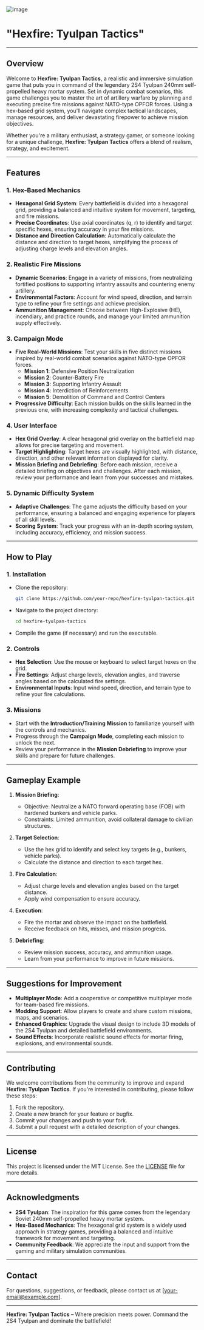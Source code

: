 ![image](https://github.com/user-attachments/assets/45617667-7900-4b27-b614-40cea9c69980)

# **"Hexfire: Tyulpan Tactics"**

---

## **Overview**

Welcome to **Hexfire: Tyulpan Tactics**, a realistic and immersive simulation game that puts you in command of the legendary 2S4 Tyulpan 240mm self-propelled heavy mortar system. Set in dynamic combat scenarios, this game challenges you to master the art of artillery warfare by planning and executing precise fire missions against NATO-type OPFOR forces. Using a hex-based grid system, you'll navigate complex tactical landscapes, manage resources, and deliver devastating firepower to achieve mission objectives.

Whether you're a military enthusiast, a strategy gamer, or someone looking for a unique challenge, **Hexfire: Tyulpan Tactics** offers a blend of realism, strategy, and excitement.

---

## **Features**

### **1. Hex-Based Mechanics**
- **Hexagonal Grid System**: Every battlefield is divided into a hexagonal grid, providing a balanced and intuitive system for movement, targeting, and fire missions.
- **Precise Coordinates**: Use axial coordinates (q, r) to identify and target specific hexes, ensuring accuracy in your fire missions.
- **Distance and Direction Calculation**: Automatically calculate the distance and direction to target hexes, simplifying the process of adjusting charge levels and elevation angles.

### **2. Realistic Fire Missions**
- **Dynamic Scenarios**: Engage in a variety of missions, from neutralizing fortified positions to supporting infantry assaults and countering enemy artillery.
- **Environmental Factors**: Account for wind speed, direction, and terrain type to refine your fire settings and achieve precision.
- **Ammunition Management**: Choose between High-Explosive (HE), incendiary, and practice rounds, and manage your limited ammunition supply effectively.

### **3. Campaign Mode**
- **Five Real-World Missions**: Test your skills in five distinct missions inspired by real-world combat scenarios against NATO-type OPFOR forces.
  - **Mission 1**: Defensive Position Neutralization
  - **Mission 2**: Counter-Battery Fire
  - **Mission 3**: Supporting Infantry Assault
  - **Mission 4**: Interdiction of Reinforcements
  - **Mission 5**: Demolition of Command and Control Centers
- **Progressive Difficulty**: Each mission builds on the skills learned in the previous one, with increasing complexity and tactical challenges.

### **4. User Interface**
- **Hex Grid Overlay**: A clear hexagonal grid overlay on the battlefield map allows for precise targeting and movement.
- **Target Highlighting**: Target hexes are visually highlighted, with distance, direction, and other relevant information displayed for clarity.
- **Mission Briefing and Debriefing**: Before each mission, receive a detailed briefing on objectives and challenges. After each mission, review your performance and learn from your successes and mistakes.

### **5. Dynamic Difficulty System**
- **Adaptive Challenges**: The game adjusts the difficulty based on your performance, ensuring a balanced and engaging experience for players of all skill levels.
- **Scoring System**: Track your progress with an in-depth scoring system, including accuracy, efficiency, and mission success.

---

## **How to Play**

### **1. Installation**
- Clone the repository:
  ```bash
  git clone https://github.com/your-repo/hexfire-tyulpan-tactics.git
  ```
- Navigate to the project directory:
  ```bash
  cd hexfire-tyulpan-tactics
  ```
- Compile the game (if necessary) and run the executable.

### **2. Controls**
- **Hex Selection**: Use the mouse or keyboard to select target hexes on the grid.
- **Fire Settings**: Adjust charge levels, elevation angles, and traverse angles based on the calculated fire settings.
- **Environmental Inputs**: Input wind speed, direction, and terrain type to refine your fire calculations.

### **3. Missions**
- Start with the **Introduction/Training Mission** to familiarize yourself with the controls and mechanics.
- Progress through the **Campaign Mode**, completing each mission to unlock the next.
- Review your performance in the **Mission Debriefing** to improve your skills and prepare for future challenges.

---

## **Gameplay Example**

1. **Mission Briefing**:
   - Objective: Neutralize a NATO forward operating base (FOB) with hardened bunkers and vehicle parks.
   - Constraints: Limited ammunition, avoid collateral damage to civilian structures.

2. **Target Selection**:
   - Use the hex grid to identify and select key targets (e.g., bunkers, vehicle parks).
   - Calculate the distance and direction to each target hex.

3. **Fire Calculation**:
   - Adjust charge levels and elevation angles based on the target distance.
   - Apply wind compensation to ensure accuracy.

4. **Execution**:
   - Fire the mortar and observe the impact on the battlefield.
   - Receive feedback on hits, misses, and mission progress.

5. **Debriefing**:
   - Review mission success, accuracy, and ammunition usage.
   - Learn from your performance to improve in future missions.

---

## **Suggestions for Improvement**

- **Multiplayer Mode**: Add a cooperative or competitive multiplayer mode for team-based fire missions.
- **Modding Support**: Allow players to create and share custom missions, maps, and scenarios.
- **Enhanced Graphics**: Upgrade the visual design to include 3D models of the 2S4 Tyulpan and detailed battlefield environments.
- **Sound Effects**: Incorporate realistic sound effects for mortar firing, explosions, and environmental sounds.

---

## **Contributing**

We welcome contributions from the community to improve and expand **Hexfire: Tyulpan Tactics**. If you're interested in contributing, please follow these steps:

1. Fork the repository.
2. Create a new branch for your feature or bugfix.
3. Commit your changes and push to your fork.
4. Submit a pull request with a detailed description of your changes.

---

## **License**

This project is licensed under the MIT License. See the [LICENSE](LICENSE) file for more details.

---

## **Acknowledgments**

- **2S4 Tyulpan**: The inspiration for this game comes from the legendary Soviet 240mm self-propelled heavy mortar system.
- **Hex-Based Mechanics**: The hexagonal grid system is a widely used approach in strategy games, providing a balanced and intuitive framework for movement and targeting.
- **Community Feedback**: We appreciate the input and support from the gaming and military simulation communities.

---

## **Contact**

For questions, suggestions, or feedback, please contact us at [your-email@example.com].

---

**Hexfire: Tyulpan Tactics** – Where precision meets power. Command the 2S4 Tyulpan and dominate the battlefield!
